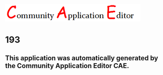 ![CAE](https://github.com/CAETESTRWTH/CAE-Deployment-Temp/blob/master/img/logo.png)  

193
===================


This application was automatically generated by the Community Application Editor CAE.  
---------------
